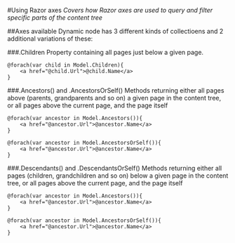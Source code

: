 #Using Razor axes
_Covers how Razor axes are used to query and filter specific parts of the content tree_

##Axes available
Dynamic node has 3 different kinds of collectioens and 2 additional variations of these:

###.Children
Property containing all pages just below a given page.

	@forach(var child in Model.Children){
		<a href="@child.Url">@child.Name</a>
	}

###.Ancestors() and .AncestorsOrSelf()
Methods returning either all pages above (parents, grandparents and so on) a given page in the content tree, or all pages above the current page, and the page itself

	@forach(var ancestor in Model.Ancestors()){
		<a href="@ancestor.Url">@ancestor.Name</a>
	}

	@forach(var ancestor in Model.AncestorsOrSelf()){
		<a href="@ancestor.Url">@ancestor.Name</a>
	}

###.Descendants() and .DescendantsOrSelf()
Methods returning either all pages (children, grandchildren and so on) below a given page in the content tree, or all pages above the current page, and the page itself

	@forach(var ancestor in Model.Ancestors()){
		<a href="@ancestor.Url">@ancestor.Name</a>
	}

	@forach(var ancestor in Model.AncestorsOrSelf()){
		<a href="@ancestor.Url">@ancestor.Name</a>
	}
